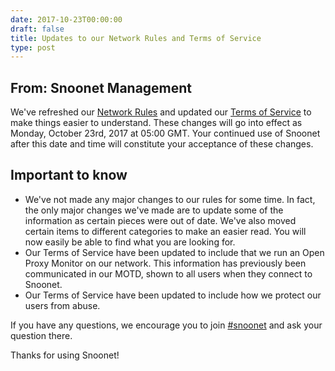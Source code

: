 ```yaml
--- 
date: 2017-10-23T00:00:00
draft: false
title: Updates to our Network Rules and Terms of Service
type: post
---
```


## From: Snoonet Management

We've refreshed our [Network Rules](https://snoonet.org/rules) and updated our [Terms of Service](https://snoonet.org/tos) to make things easier to understand. These changes will go into effect as Monday, October 23rd, 2017 at 05:00 GMT. Your continued use of Snoonet after this date and time will constitute your acceptance of these changes.

## Important to know
* We've not made any major changes to our rules for some time. In fact, the only major changes we've made are to update some of the information as certain pieces were out of date. We've also moved certain items to different categories to make an easier read. You will now easily be able to find what you are looking for.
* Our Terms of Service have been updated to include that we run an Open Proxy Monitor on our network. This information has previously been communicated in our MOTD, shown to all users when they connect to Snoonet.
* Our Terms of Service have been updated to include how we protect our users from abuse.

If you have any questions, we encourage you to join [#snoonet](https://webchat.snoonet.org/snoonet) and ask your question there.

Thanks for using Snoonet!